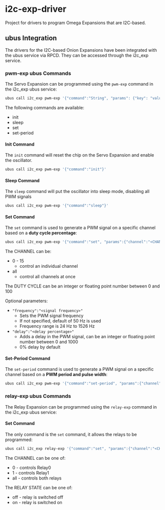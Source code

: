 # i2c-exp-driver
Project for drivers to program Omega Expansions that are I2C-based.

## ubus Integration
The drivers for the I2C-based Onion Expansions have been integrated with the ubus service via RPCD. They can be accessed through the i2c_exp service.

### pwm-exp ubus Commands
The Servo Expansion can be programmed using the `pwm-exp` command in the i2c_exp ubus service:
```bash
ubus call i2c_exp pwm-exp '{"command":"String", "params": {"key": "value" } }'
```

The following commands are available:
* init
* sleep
* set
* set-period

#### Init Command
The `init` command will reset the chip on the Servo Expansion and enable the oscillator.
```bash
ubus call i2c_exp pwm-exp '{"command":"init"}'
```

#### Sleep Command
The `sleep` command will put the oscillator into sleep mode, disabling all PWM signals
```bash
ubus call i2c_exp pwm-exp '{"command":"sleep"}'
```

#### Set Command
The `set` command is used to generate a PWM signal on a specific channel based on a **duty cycle percentage**:
```bash
ubus call i2c_exp pwm-exp '{"command":"set", "params":{"channel":"<CHANNEL>", "duty":"<DUTY CYCLE>"} }'
```

The CHANNEL can be:
* 0 - 15
  * control an individual channel
* all
  * control all channels at once

The DUTY CYCLE can be an integer or floating point number between 0 and 100

Optional parameters:
* `"frequency":"<signal frequency>"`
  * Sets the PWM signal frequency
  * If not specified, default of 50 Hz is used
  * Frequency range is 24 Hz to 1526 Hz
* `"delay":"<delay percentage>"`
  * Adds a delay in the PWM signal, can be an integer or floating point number between 0 and 1000
  * 0% delay by default

#### Set-Period Command
The `set-period` command is used to generate a PWM signal on a specific channel based on a **PWM period and pulse width**:
```bash
ubus call i2c_exp pwm-exp '{"command":"set-period", "params":{"channel":9, "pulse":"1.5", "periods":20}}'
```


### relay-exp ubus Commands
The Relay Expansion can be programmed using the `relay-exp` command in the i2c_exp ubus service:

#### Set Command
The only command is the `set` command, it allows the relays to be programmed:
```bash
ubus call i2c_exp relay-exp '{"command":"set", "params":{"channel":"<CHANNEL>", "state":"RELAY STATE"}}'
```

The CHANNEL can be one of:
* 0		- controls Relay0
* 1		- controls Relay1
* all 	- controls both relays

The RELAY STATE can be one of:
* off	- relay is switched off
* on	- relay is switched on

